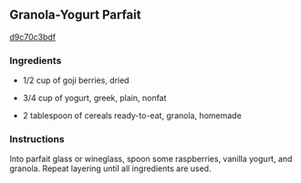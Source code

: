 ## Granola-Yogurt Parfait

[d9c70c3bdf](http://www.delish.com/recipefinder/granola-yogurt-parfait-ghk0208)

### Ingredients

 - 1/2 cup of goji berries, dried

 - 3/4 cup of yogurt, greek, plain, nonfat

 - 2 tablespoon of cereals ready-to-eat, granola, homemade

### Instructions

Into parfait glass or wineglass, spoon some raspberries, vanilla yogurt, and granola. Repeat layering until all ingredients are used.